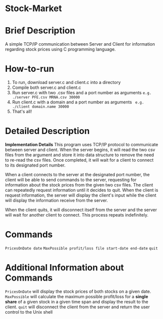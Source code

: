 # Stock-Market

# Brief Description

A simple TCP/IP communication between Server and Client for information regarding stock prices using C programming language.

# How-to-run
1. To run, download server.c and client.c into a directory
2. Compile both server.c and client.c
3. Run server.c with two .csv files and a port number as arguments   ``` e.g. ./server PFE.csv MRNA.csv 30000 ```
4. Run client.c with a domain and a port number as arguments    ``` e.g. ./client domain.name 30000```
5. That's all!

# Detailed Description
****Implementation Details****
This program uses TCP/IP protocol to communicate between server and client. When the server begins, it will read the two csv files from the argument and store it into data structure to remove the need to re-read the csv files. Once completed, it will wait for a client to connect to its designated port number.

When a client connects to the server at the designated port number, the client will be able to send commands to the server, requesting for information about the stock prices from the given two csv files. The client can repeatedly request information until it decides to quit. When the client is request information, the server will display the client's input while the client will display the information receive from the server.

When the client quits, it will disconnect itself from the server and the server will wait for another client to connect. This process repeats indefinitely. 

# Commands
```PricesOnDate date```
```MaxPossible profit/loss file start-date end-date```
```quit```

# Additional Information about Commands

```PricesOnDate``` will display the stock prices of both stocks on a given date.
```MaxPossible``` will calculate the maximum possible profit/loss for a ****single share**** of a given stock in a given time span and display the result to the client.
```quit``` will disconnect the client from the server and return the user control to the Unix shell


